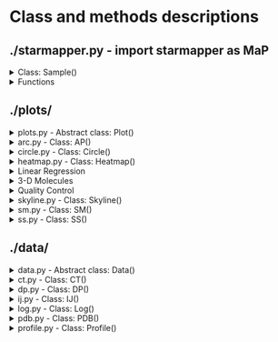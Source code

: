 # Class and methods descriptions
## ./starmapper.py - import starmapper as MaP

<details><summary>Class: Sample()</summary>
<details><summary>Initialization</summary>

  - __init__()
    - For each parameter that gets passed during Sample initialization, a data
      object is created and added to the "data" dictionary property.
      - e.g. Sample(ct="ctfile.ct") -> Sample.data["ct"] = CT(file="ctfile.ct")
    - If dance_prefix is provided, dance components are stored as a list of
        Sample objects in the property "Sample.dance". This will include PAIR,
        RInG, CT, and bp probabilities if files are found matching the prefix.
    - Parameters:
      - sample = a name or label given to this sample for figure legends
      - fasta = a reference sequence, required for JuMP data
      - profile = a shapemapper profile.txt output file
      - ct = a ct structure to be associated with this data
      - compct = a second ct structure
      - ss = a secondary structure file (.xrna, .varna, .cte, or .nsd)
      - log = a shapemapper log output file (_log.txt)
      - rings = a correlation output file from ringmapper
      - deletions = a deletions count output file from SHAPE-JuMP
      - pairs = a PAIRs output file from pairmapper
      - pdb = a pdb structure, must be standard pdb format
      - pdb_kwargs = dictionary containing arguments for parsing pdb files
        - chain = name of the chain of interest, should be a single character
        - fasta = a reference sequence, required only if header is missing
        - offset = numeric position for 1st nt, required only if no header
      - probs = a base-pairing probability dotplot file from ProbabilityPlot
      - dance_prefix = the file name prefix for all dance-mapper output files
</details>
<details><summary>Internal methods</summary>

  - init_dance(self, prefix)
    - Called during Sample initialization. This function looks for files
      matching the given dance file prefix and creates a list of sample objects
      containing data about each component of the dance model.
  - get_data(self, key)
    - looks for key (string) to return the corresponding property.
  - get_data_list(self, *keys)
    - calls get_data on each key and packs result into a list.
  - filter_ij(self, ij, fit_to, **kwargs)
    - convenience function for ij.filter(), Sample.filter_ij('rings', 'ct') is
      equivalent to Sample.data["rings"].filter(fit_to=Sample.data["ct"])
  - dance_filter(self, filterneg=True, cdfilter=15, sigfilter=23, ssfilter=True)
    - applies filters appropriate for plotting dance rings and pairs together.
</details>
<details><summary>Plotting methods</summary>

  - make_*plot() - makes a single plot from Sample data
  - make_*plot_multifilter() - makes multiple plots from sets of filters
    - Replace *plot with skyline, shapemapper, ap, ss, mol, heatmap, circle or qc
</details>
</details>

<details><summary>Functions</summary>
<details><summary>Function: create_code_button()</summary>

  When used within a Jupyter notebook, this will embed an HTML button which 
  toggles hiding/showing code blocks. This is especially useful for creating a
  report of your analysis exported to HTML.
</details>
<details><summary>Function: array_*plot()</summary>

  Replace *plot with qc, skyline, ap, ss, mol, heatmap, circle, or linreg. These
  take a list of samples and makes one plot per sample. Makes it easy to compare
  similar data between samples.
  
  Sample.make_plot() == MaP.array_plot([Sample])
</details>
</details>

## ./plots/
<details><summary>plots.py - Abstract class: Plot()</summary>

This is an abstract class that defines some generally useful methods and what
properties a plot object should have.
### Methods:
- __init__() from the number of samples, makes a figure and axis grid.
- get_ax() return the axis corresponding to the *n*th sample
- add_sample() retrieves data and passes it on to plot_data()
- view_colormap() creates an appropiate colormap for given ij data.
- get_rows_columns() returns # of rows an columns for a given # of samples
- add_sequence() adds a sequence bar along the x-axis of the given plot
- abstract get_figsize(): each figure must know how big to be.
- abstract plot_data(): each figure must know how to plot the given data
</details>
<details><summary>arc.py - Class: AP()</summary>

This creates a grid of arcPlots.
### Methods
- plot_data() plots the given data on the current axis, then moves to next axis.
- add_patches() draws arcs as a patch_collection.
- add_title()
- get_figsize()
- plot_profile() draws the mid-plot reactivity bar chart
</details>
<details><summary>circle.py - Class: Circle()</summary>

Creates a grid of circle plots, similar to an arcPlot, but arranged in a circle.
### Methods
- plot_data() plots the data on the current axis, then moves to the next.
- get_figsize()
- add_patches() draws arcs as a patch collection
</details>
<details><summary>heatmap.py - Class: Heatmap()</summary>

--
A nt x nt grid that plots each ij data point as a pixel. Useful for viewing very
dense data.
### Methods
- plot_data() adds a structure as contour map and ij data as heatmap.
- get_figsize()
- plot_contour_distances() draws the contour plot
- plot_heatmap_data() draws the heatmap
</details>
<details><summary>Linear Regression</summary>

---

### linreg.py - Class LinReg()
A classic grid plot. Showing separation of paired and unpaired reactivity along
diagonal and linear regression between each passed sample in the other positions.
### Methods
- get_rows_columns()
- get_figsize()
- plot_data()
- plot_regression()
- plot_kde()

---

</details>
<details><summary>3-D Molecules</summary>

---

### mol.py - Class Mol()
An interactive 3D RNA structure colored by reactivity, with ij data plotted as
cylinders. Built with py3DMol (3DMol.js).
### Methods
- get_figsize()
- get_viewer() similar to get_ax() but for a 3DMol view object
- plot_data()
- add_lines()
- plot_ij()
- set_colors()

---

</details>
<details><summary>Quality Control</summary>

---

### qc.py - Class: QC()
Quality control metrics including distributions of mutations per molecule, read
lengths, and reactivities.
### Methods
- 
</details>
<details><summary>skyline.py - Class: Skyline()</summary></details>
<details><summary>sm.py - Class: SM()</summary></details>
<details><summary>ss.py - Class: SS()</summary></details>

## ./data/
<details><summary>data.py - Abstract class: Data()</summary></details>
<details><summary>ct.py - Class: CT()</summary></details>
<details><summary>dp.py - Class: DP()</summary></details>
<details><summary>ij.py - Class: IJ()</summary></details>
<details><summary>log.py - Class: Log()</summary></details>
<details><summary>pdb.py - Class: PDB()</summary></details>
<details><summary>profile.py - Class: Profile()</summary></details>
